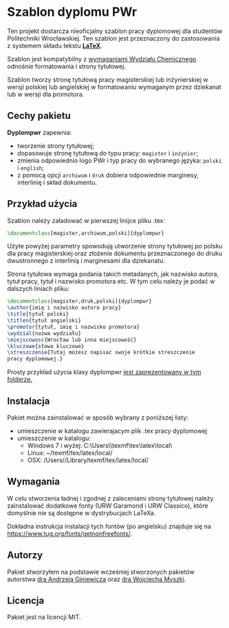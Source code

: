 # Szablon dyplomu PWr

Ten projekt dostarcza nieoficjalny szablon pracy dyplomowej dla studentów
Politechniki Wrocławskiej. Ten szablon jest przeznaczony do zastosowania z
systemem składu tekstu [**LaTeX**](https://pl.wikipedia.org/wiki/LaTeX).

Szablon jest kompatybilny z [wymaganiami Wydziału
Chemicznego](http://www.wch.pwr.edu.pl/druki_dyplomanci,11.dhtml) odnośnie
formatowania i strony tytułowej.

Szablon tworzy stronę tytułową pracy magisterskiej lub inżynierskiej w wersji
polskiej lub angielskiej w formatowaniu wymaganym przez dziekanat lub w wersji
dla promotora.

## Cechy pakietu

__Dyplompwr__ zapewnia:
* tworzenie strony tytułowej;
* dopasowuje stronę tytułową do typu pracy: `magister` i `inżynier`;
* zmienia odpowiednio logo PWr i typ pracy do wybranego języka: `polski` i
  `english`;
* z pomocą opcji `archiwum` i `druk` dobiera odpowiednie marginesy, interlinię
  i skład dokumentu.


## Przykład użycia

Szablon należy załadować w pierwszej linijce pliku .tex:
```latex
\documentclass[magister,archiwum,polski]{dyplompwr}
```
Użyte powyżej parametry spowodują utworzenie strony tytułowej po polsku dla
pracy magisterskiej oraz złożenie dokumentu przeznaczonego do druku
dwustronnego z interlinią i marginesami dla dziekanatu.

Strona tytułowa wymaga podania takich metadanych, jak nazwisko autora, tytuł
pracy, tytuł i nazwisko promotora etc. W tym celu należy je podać w dalszych
liniach pliku:
```latex
\documentclass[magister,druk,polski]{dyplompwr}
\author{imię i nazwisko autora pracy}
\title{tytuł polski}
\titlen{tytuł angielski}
\promotor{tytuł, imię i nazwisko promotora}
\wydzial{nazwa wydziału}
\miejscowosc{Wrocław lub inna miejscowość}
\kluczowe{słowa kluczowe}
\streszczenie{Tutaj możesz napisać swoje krótkie streszczenie
pracy dyplomowej.}
```

Prosty przykład użycia klasy dyplompwr [jest zaprezentowany w tym
folderze.](https://github.com/rkubosz/dyplompwr/tree/master/examples/simple_example) 
## Instalacja

Pakiet można zainstalować w sposób wybrany z poniższej listy:
* umieszczenie w katalogu zawierajacym plik .tex pracy dyplomowej
* umieszczenie w katalogu:
    * Windows 7 i wyżej:  C:\Users\\<user name>\texmf\tex\latex\local\
    * Linux:    ~/texmf/tex/latex/local/
    * OSX:      /Users/<user name>/Library/texmf/tex/latex/local/

## Wymagania

W celu stworzenia ładnej i zgodnej z zaleceniami strony tytułowej należy
zainstalować dodatkowe fonty (URW Garamond i URW Classico), które domyślnie nie
są dostępne w dystrybucjach LaTeXa. 

Dokładna instrukcja instalacji tych fontów (po angielsku) znajduje się na
https://www.tug.org/fonts/getnonfreefonts/.
    
## Autorzy

Pakiet stworzyłem na podstawie wcześniej stworzonych pakietów autorstwa
[dra Andrzeja Giniewicza](https://github.com/aginiewicz/pwrmgr) oraz [dra
Wojciecha Myszki](https://kmim.wm.pwr.edu.pl/myszka/projekty/klasa-do-skladu-pracy-dyplomowej-magisterskiej-i-inzynierskiej-na-wydziale-mechanicznym-politechniki-wroclawskiej/).

## Licencja

Pakiet jest na licencji MIT.

